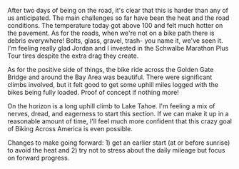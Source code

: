 After two days of being on the road, it's clear that this is harder than any of us anticipated.  The main challenges so far have been the heat and the road conditions.  The temperature today got above 100 and felt much hotter on the pavement.  As for the roads, when we're not on a bike path there is debris everywhere!  Bolts, glass, gravel, trash- you name it, we've seen it.  I'm feeling really glad Jordan and I invested in the Schwalbe Marathon Plus Tour tires despite the extra drag they create.

As for the positive side of things, the bike ride across the Golden Gate Bridge and around the Bay Area was beautiful.  There were significant climbs involved, but it felt good to get some uphill miles logged with the bikes being fully loaded.  Proof of concept if nothing more!

On the horizon is a long uphill climb to Lake Tahoe.  I'm feeling a mix of nerves, dread, and eagerness to start this section.  If we can make it up in a reasonable amount of time, I'll feel much more confident that this crazy goal of Biking Across America is even possible.

Changes to make going forward: 1) get an earlier start (at or before sunrise) to avoid the heat and 2) try not to stress about the daily mileage but focus on forward progress.
